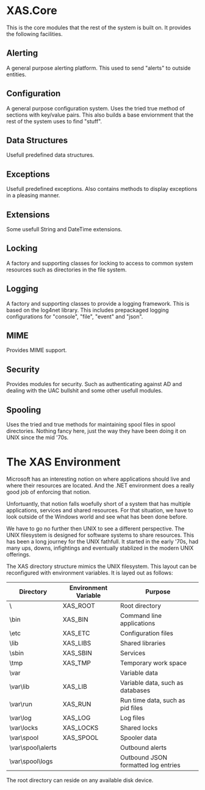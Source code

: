 ﻿# XAS.Core

This is the core modules that the rest of the system is built on. It provides
the following facilities.

## Alerting

A general purpose alerting platform. This used to send "alerts" to outside 
entities.

## Configuration

A general purpose configuration system. Uses the tried true method of sections
with key/value pairs. This also builds a base enviornment that the rest of the
system uses to find "stuff".

## Data Structures

Usefull predefined data structures.

## Exceptions

Usefull predefined exceptions. Also contains methods to display exceptions in
a pleasing manner.

## Extensions

Some usefull String and DateTime extensions.

## Locking

A factory and supporting classes for locking to access to common system 
resources such as directories in the file system.

## Logging

A factory and supporting classes to provide a logging framework. This is
based on the log4net library. This includes prepackaged logging configurations
for "console", "file", "event" and "json".

## MIME

Provides MIME support.

## Security

Provides modules for security. Such as authenticating against AD and 
dealing with the UAC bullshit and some other usefull modules.

## Spooling

Uses the tried and true methods for maintaining spool files in spool
directories. Nothing fancy here, just the way they have been doing it on
UNIX since the mid '70s.

# The XAS Environment

Microsoft has an interesting notion on where applications should live and
where their resources are located. And the .NET environment does a really good
job of enforcing that notion. 

Unfortuantly, that notion falls woefully short of a system that has multiple 
applications, services and shared resources. For that situation, we have to 
look outside of the Windows world and see what has been done before. 

We have to go no further then UNIX to see a different perspective. The UNIX 
filesystem is designed for software systems to share resources. This has been 
a long journey for the UNIX fathfull. It started in the early '70s, had many 
ups, downs, infightings and eventually stablized in the modern UNIX offerings.

The XAS directory structure mimics the UNIX filesystem. This layout can be 
reconfigured with environment variables. It is layed out as follows:

Directory | Environment Variable | Purpose
--------- | -------------------- | -------
\ | XAS_ROOT | Root directory
\bin | XAS_BIN | Command line applications
\etc | XAS_ETC | Configuration files
\lib | XAS_LIBS | Shared libraries
\sbin | XAS_SBIN | Services
\tmp | XAS_TMP | Temporary work space
\var |  | Variable data 
\var\lib | XAS_LIB | Variable data, such as databases
\var\run | XAS_RUN | Run time data, such as pid files
\var\log | XAS_LOG | Log files
\var\locks | XAS_LOCKS | Shared locks
\var\spool | XAS_SPOOL | Spooler data
\var\spool\alerts |  | Outbound alerts
\var\spool\logs |  | Outbound JSON formatted log entries

The root directory can reside on any available disk device.
